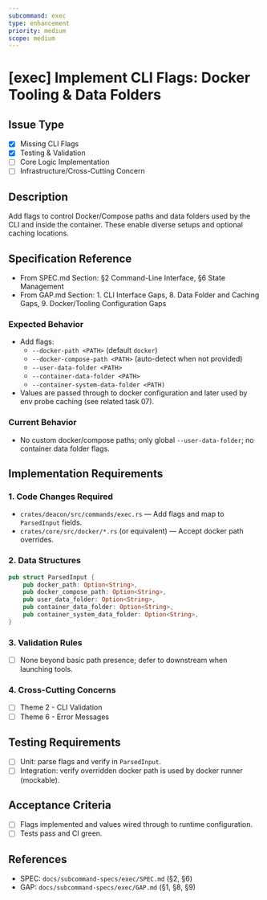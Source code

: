 ```yaml
---
subcommand: exec
type: enhancement
priority: medium
scope: medium
---
```


# [exec] Implement CLI Flags: Docker Tooling & Data Folders

## Issue Type
- [x] Missing CLI Flags
- [x] Testing & Validation
- [ ] Core Logic Implementation
- [ ] Infrastructure/Cross-Cutting Concern

## Description
Add flags to control Docker/Compose paths and data folders used by the CLI and inside the container. These enable diverse setups and optional caching locations.

## Specification Reference
- From SPEC.md Section: §2 Command-Line Interface, §6 State Management
- From GAP.md Section: 1. CLI Interface Gaps, 8. Data Folder and Caching Gaps, 9. Docker/Tooling Configuration Gaps

### Expected Behavior
- Add flags:
  - `--docker-path <PATH>` (default `docker`)
  - `--docker-compose-path <PATH>` (auto-detect when not provided)
  - `--user-data-folder <PATH>`
  - `--container-data-folder <PATH>`
  - `--container-system-data-folder <PATH)`
- Values are passed through to docker configuration and later used by env probe caching (see related task 07).

### Current Behavior
- No custom docker/compose paths; only global `--user-data-folder`; no container data folder flags.

## Implementation Requirements

### 1. Code Changes Required
- `crates/deacon/src/commands/exec.rs` — Add flags and map to `ParsedInput` fields.
- `crates/core/src/docker/*.rs` (or equivalent) — Accept docker path overrides.

### 2. Data Structures
```rust
pub struct ParsedInput {
    pub docker_path: Option<String>,
    pub docker_compose_path: Option<String>,
    pub user_data_folder: Option<String>,
    pub container_data_folder: Option<String>,
    pub container_system_data_folder: Option<String>,
}
```

### 3. Validation Rules
- [ ] None beyond basic path presence; defer to downstream when launching tools.

### 4. Cross-Cutting Concerns
- [ ] Theme 2 - CLI Validation
- [ ] Theme 6 - Error Messages

## Testing Requirements
- [ ] Unit: parse flags and verify in `ParsedInput`.
- [ ] Integration: verify overridden docker path is used by docker runner (mockable).

## Acceptance Criteria
- [ ] Flags implemented and values wired through to runtime configuration.
- [ ] Tests pass and CI green.

## References
- SPEC: `docs/subcommand-specs/exec/SPEC.md` (§2, §6)
- GAP: `docs/subcommand-specs/exec/GAP.md` (§1, §8, §9)
